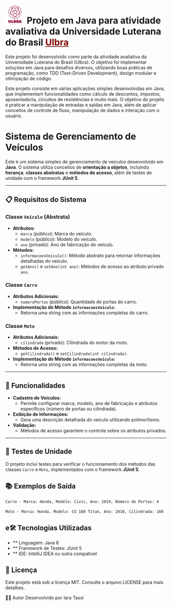 #  <img src="src/assets/ulbra.svg" width="60"/> Projeto em Java para atividade avaliativa da Universidade Luterana do Brasil <a href="https://www.ulbra.br/" style="color: #800000;">Ulbra</a>

Este projeto foi desenvolvido como parte da atividade avaliativa da Universidade Luterana do Brasil (Ulbra). O objetivo foi implementar soluções em Java para desafios diversos, utilizando boas práticas de programação, como TDD (Test-Driven Development), design modular e otimização de código.

Este projeto consiste em várias aplicações simples desenvolvidas em Java, que implementam funcionalidades como cálculo de descontos, impostos, aposentadoria, circuitos de resistências e muito mais. O objetivo do projeto é praticar a manipulação de entradas e saídas em Java, além de aplicar conceitos de controle de fluxo, manipulação de dados e interação com o usuário.


# Sistema de Gerenciamento de Veículos

Este é um sistema simples de gerenciamento de veículos desenvolvido em **Java**. O sistema utiliza conceitos de **orientação a objetos**, incluindo **herança**, **classes abstratas** e **métodos de acesso**, além de testes de unidade com o framework **JUnit 5**.

---

## 📋 Requisitos do Sistema

### Classe `Veiculo` (Abstrata)
- **Atributos:**
    - `marca` (público): Marca do veículo.
    - `modelo` (público): Modelo do veículo.
    - `ano` (privado): Ano de fabricação do veículo.
- **Métodos:**
    - `informacoesVeiculo()`: Método abstrato para retornar informações detalhadas do veículo.
    - `getAno()` e `setAno(int ano)`: Métodos de acesso ao atributo privado `ano`.

### Classe `Carro`
- **Atributos Adicionais:**
    - `numeroPortas` (público): Quantidade de portas do carro.
- **Implementação do Método `informacoesVeiculo`:**
    - Retorna uma string com as informações completas do carro.

### Classe `Moto`
- **Atributos Adicionais:**
    - `cilindrada` (privado): Cilindrada do motor da moto.
- **Métodos de Acesso:**
    - `getCilindrada()` e `setCilindrada(int cilindrada)`.
- **Implementação do Método `informacoesVeiculo`:**
    - Retorna uma string com as informações completas da moto.

---

## 🚀 Funcionalidades

- **Cadastro de Veículos:**
    - Permite configurar marca, modelo, ano de fabricação e atributos específicos (número de portas ou cilindrada).
- **Exibição de Informações:**
    - Gera uma descrição detalhada do veículo utilizando polimorfismo.
- **Validação:**
    - Métodos de acesso garantem o controle sobre os atributos privados.

---

## 🧪 Testes de Unidade

O projeto inclui testes para verificar o funcionamento dos métodos das classes `Carro` e `Moto`, implementados com o framework **JUnit 5**.

## 📚 Exemplos de Saída

`Carro - Marca: Honda, Modelo: Civic, Ano: 2019, Número de Portas: 4`

`Moto - Marca: Honda, Modelo: CG 160 Titan, Ano: 2018, Cilindrada: 160`

## e🛠️ Tecnologias Utilizadas
- ** Linguagem: Java 8
- ** Framework de Testes: JUnit 5
- ** IDE: IntelliJ IDEA ou outra compatível

## 📝 Licença
Este projeto está sob a licença MIT. Consulte o arquivo LICENSE para mais detalhes.

👨‍💻 Autor Desenvolvido por Iara Tassi
